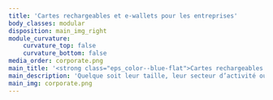 ```yaml
---
title: 'Cartes rechargeables et e-wallets pour les entreprises'
body_classes: modular
disposition: main_img_right
module_curvature:
    curvature_top: false
    curvature_bottom: false
media_order: corporate.png
main_title: '<strong class="eps_color--blue-flat">Cartes rechargeables et e-wallets</strong> pour les entreprises'
main_description: 'Quelque soit leur taille, leur secteur d’activité ou leur statut, les entreprises et entrepreneurs trouveront chez E-Pay Space des solutions de paiement intelligentes, sécurisées et intégrées pour gérer leurs dépenses professionnelles mais aussi répondre à toutes leurs problématiques de paiement.'
main_img: corporate.png
---
```


